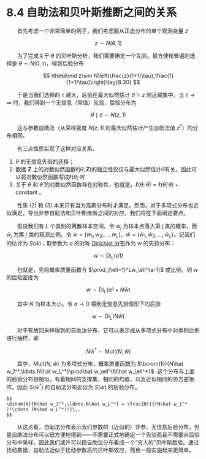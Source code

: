 # 8.4 自助法和贝叶斯推断之间的关系

<style>p{text-indent:2em;2}</style>

<style>p{text-indent:2em;2}</style>

首先考虑一个非常简单的例子，我们考虑服从正态分布的单个观测变量 $z$

$$
z\sim N(\theta,1)\tag{8.29}
$$

为了完成关于 $\theta$ 的贝叶斯分析，我们需要确定一个先验。最方便和普遍的选择是 $\theta\sim N(0, \tau)$，得到后验分布

$$
\theta\mid z\sim N\left(\frac{z}{1+1/\tau},\frac{1}{1+1/\tau}\right)\tag{8.30}
$$

于是当我们选择的 $\tau$ 越大，后验在最大似然估计 $\hat\theta=z$ 附近越集中。当 $\tau\rightarrow\infty$ 时，我们得到一个无信息（常值）先验，后验分布为

$$
\theta\mid z\sim N(z,1)\tag{8.31}
$$

这与参数自助法（从采样密度 $N(z,1)$ 的最大似然估计产生自助法值 $z^*$）的分布相同。

有三点性质实现了这种对应关系。

1. $\theta$ 的无信息先验的选择；
2. 数据 $\mathbf Z$ 上的对数似然函数$\ell(\theta;\mathbf Z)$的独立性仅仅与最大似然估计$\hat\theta$有关。因此可以将对数似然函数写成$\ell(\theta;\hat\theta)$
3. 关于 $\theta$ 和 $\hat\theta$ 的对数似然函数存在对称性，也就是，$\ell(\theta;\hat\theta)=\ell(\hat\theta;\theta)+\text{constant}$ 。

性质 (2) 和 (3) 本来只有当为高斯分布时才满足。然而，对于多项式分布也近似满足，导出非参自助法和贝叶斯推断之间的对应，我们将在下面阐述要点。

假设我们有 $L$ 个类别的离散样本空间。令 $w_j$ 为样本点落入第 $j$ 类的概率，而 $\hat w_j$ 为第 $j$ 类的观测比例。令 $w=(w_1,w_2,\ldots,w_L)$，$\hat w=(\hat w_1,\hat w_2,\ldots, \hat w_L)$。记我们的估计为 $S(\hat w)$；取参数为 $a$ 的对称 [Dirichlet 分布](https://en.wikipedia.org/wiki/Dirichlet_distribution)作为 $w$ 的先验分布：

$$
w\sim \mathrm{Di}_L(a1)\tag{8.32}
$$

也就是，先验概率质量函数与 $\prod_{\ell=1}^Lw_\ell^{a-1}$ 成比例。则 $w$ 的后验密度为

$$
w\sim \mathrm{Di}_L(a1+N\hat w)\tag{8.33}
$$

其中 $N$ 为样本大小。令 $a\rightarrow 0$ 得到无信息先验情形下的后验

$$
w\sim \mathrm{Di}_L(N\hat w)\tag{8.34}
$$

对于有放回采样得到的自助法分布，它可以表示成从多项式分布中对类别比例进行抽样，即

$$
N\hat w^*\sim \mathrm{Mult}(N,\hat w)\tag{8.35}
$$

其中，$\mathrm {Mult}(N,\hat w)$ 为多项式分布，概率质量函数为 $\binom{N}{N\hat w_1^*,\ldots,N\hat w_L^*}\prod\hat w_\ell^{N\hat w_\ell^*}$. 这个分布与上面的后验分布很相似，有着相同的支撑集，相同的均值，以及近似相同的协方差矩阵。因此 $S(\hat w^*)$ 的自助法分布近似为 $S(w)$ 的后验分布。

```{note}
$$
\binom{N}{N\hat w_1^*,\ldots,N\hat w_L^*} = \frac{N!}{(N\hat w_1^* )!\cdots (N\hat w_L^*)!}\,.
$$
```

从这点看，自助法分布表示我们参数的（近似的）非参、无信息后验分布。但是自助法分布可以很方便地得到——不需要正式地确定一个先验而且不需要从后验分布中采样。因此我们或许可以把自助法分布看成一个“穷人的”贝叶斯后验。通过扰动数据，自助法近似于扰动参数后的贝叶斯效应，而且一般实施起来更简单。